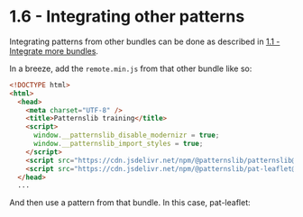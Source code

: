 # 1.6 - Integrating other patterns

Integrating patterns from other bundles can be done as described in <a href="./1.01/index.md" class="pat-inject">1.1 - Integrate more bundles</a>.

In a breeze, add the `remote.min.js` from that other bundle like so:


```html
<!DOCTYPE html>
<html>
  <head>
    <meta charset="UTF-8" />
    <title>Patternslib training</title>
    <script>
      window.__patternslib_disable_modernizr = true;
      window.__patternslib_import_styles = true;
    </script>
    <script src="https://cdn.jsdelivr.net/npm/@patternslib/patternslib@9.8.0-beta.6/dist/bundle.min.js"></script>
    <script src="https://cdn.jsdelivr.net/npm/@patternslib/pat-leaflet@2.1.0/dist/remote.min.js"></script>
  </head>
  ...
```

And then use a pattern from that bundle. In this case, pat-leaflet:


<div class="pat-clone-code">
<div
    style="height:400px"
    class="pat-leaflet"
    data-pat-leaflet="
        fullscreencontrol: true;
        locatecontrol: true;
        zoomcontrol: true;
        minimap: true;
        geosearch: true;
        geosearch_provider: nominatim;
        addmarker: true;
        maxClusterRadius: 80;
    "
></div>
</div>

